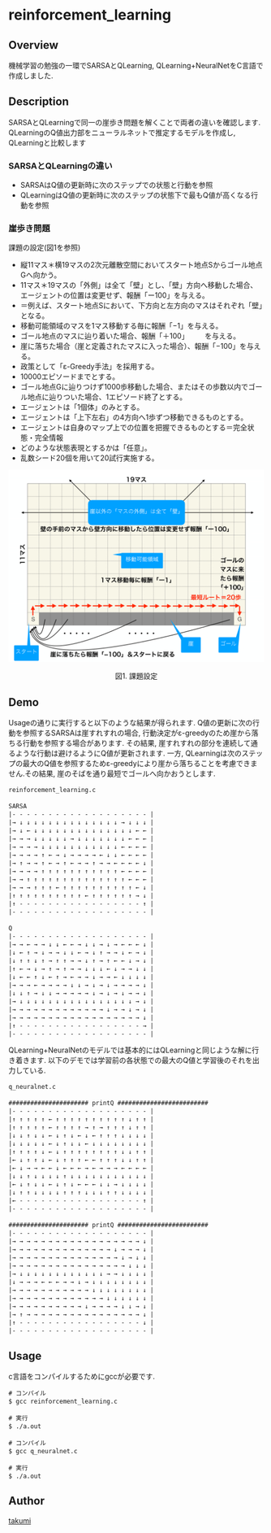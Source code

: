 # reinforcement_learning

## Overview

機械学習の勉強の一環でSARSAとQLearning, QLearning+NeuralNetをC言語で作成しました.

## Description

SARSAとQLearningで同一の崖歩き問題を解くことで両者の違いを確認します.
QLearningのQ値出力部をニューラルネットで推定するモデルを作成し, QLearningと比較します

### SARSAとQLearningの違い

- SARSAはQ値の更新時に次のステップでの状態と行動を参照
- QLearningはQ値の更新時に次のステップの状態下で最もQ値が高くなる行動を参照

### 崖歩き問題

課題の設定(図1を参照)

- 縦11マス＊横19マスの2次元離散空間においてスタート地点Sからゴール地点Gへ向かう。
- 11マス＊19マスの「外側」は全て「壁」とし、「壁」方向へ移動した場合、エージェントの位置は変更せず、報酬「ー100」を与える。
- ＝例えば、スタート地点Sにおいて、下方向と左方向のマスはそれぞれ「壁」となる。
- 移動可能領域のマスを1マス移動する毎に報酬「−1」を与える。
- ゴール地点のマスに辿り着いた場合、報酬「＋100」
　　を与える。
- 崖に落ちた場合（崖と定義されたマスに入った場合）、報酬「−100」を与える。
- 政策として「ε-Greedy手法」を採用する。
- 10000エピソードまでとする。
- ゴール地点Gに辿りつけず1000歩移動した場合、またはその歩数以内でゴール地点に辿りついた場合、1エピソード終了とする。
- エージェントは「1個体」のみとする。
- エージェントは「上下左右」の4方向へ1歩ずつ移動できるものとする。
- エージェントは自身のマップ上での位置を把握できるものとする＝完全状態・完全情報
- どのような状態表現とするかは「任意」。
- 乱数シード20個を用いて20試行実施する。

<div align="center">
    <img src=./figure/2018_acs_report_figure.png "課題設定">
    <div style="text-align: center;">
        <p>図1. 課題設定</p>
    </div>
</div>

## Demo

Usageの通りに実行すると以下のような結果が得られます.
Q値の更新に次の行動を参照するSARSAは崖すれすれの場合, 行動決定がε-greedyのため崖から落ちる行動を参照する場合があります. その結果, 崖すれすれの部分を連続して通るような行動は避けるようにQ値が更新されます.
一方, QLearningは次のステップの最大のQ値を参照するためε-greedyにより崖から落ちることを考慮できません.その結果, 崖のそばを通り最短でゴールへ向かおうとします.

```
reinforcement_learning.c

SARSA
|- - - - - - - - - - - - - - - - - - - |
|→ ↓ ↓ ↓ ↓ ↓ ↓ ↓ ↓ ↓ ↓ ↓ ↓ ↓ ↓ → ↓ ↓ ↓ |
|→ ↓ ← ↓ ↓ ↓ ↓ ↓ ↓ ↓ ↓ ↓ ↓ ↓ ↓ ↓ ↓ ← ← |
|→ → → ↓ ↓ ↓ ↓ ↓ → ↓ ↓ ↓ ↓ ↓ ↓ ↓ ← ← ← |
|→ → → → ↓ ↓ ↓ ↓ ↓ ↓ ↓ ↓ ↓ ↓ ↓ ← ← ← ← |
|→ → → → ↑ ← → ↓ → → → → ← ↓ ↓ ← ← ← ← |
|→ ↑ → → ↑ ← → ↑ ← → → ↑ → → ← ← ← ← ↓ |
|→ → → → ↑ ↑ ↑ ↑ ↑ ↑ ↑ ↑ ↑ ↑ ↑ ← ← ← ← |
|→ → ↑ ↑ ↑ ↑ ↑ ↑ ↑ ↑ ↑ ↑ ↑ ↑ ↑ ↑ ← ← ← |
|→ → → ↑ ↑ ↑ ← ↑ ↑ ↑ ↑ ↑ ↑ ↑ ↑ ↑ ↑ ← ↓ |
|↑ ↑ ↑ ↑ ↑ ↑ ↑ ↑ ↑ ↑ ← ↑ ↑ ↑ ↑ ↑ ↑ → ↓ |
|↑ - - - - - - - - - - - - - - - - - ↑ |
|- - - - - - - - - - - - - - - - - - - |

Q
|- - - - - - - - - - - - - - - - - - - |
|→ → ← → → ↓ ↓ ← ← → ↓ ↓ → ↓ → ← ← ← ↓ |
|↓ ← ↑ → ↓ → → ↓ ↓ ← → ↓ ↑ → → ↓ ← → ↓ |
|↓ ↑ ↑ ↓ ↑ → ↑ ↑ → → ↓ ↑ → ↑ ← ← ↓ → ↓ |
|↑ ← → ↓ → ↑ → ↑ → → ↓ ↓ ↓ ← ↓ → → ↓ ↓ |
|↓ ← ← ↑ ↓ ← ↑ → ← → → ↓ → → ← ↓ ↓ ↓ ↓ |
|→ → → ← → → → → ↓ ↓ → ↓ → ↓ → → → → ↓ |
|↓ ↓ ↑ → ↓ ↓ → → → → → ↓ → ↓ → ↓ → → ↓ |
|→ ↓ ↓ ↓ ↓ ↓ ↓ ↓ ↓ ↓ ↓ ↓ ↓ ↓ ↓ ↓ ↓ → ↓ |
|→ → → → → → → → → → → → → ↓ → → ↓ → ↓ |
|→ → → → → → → → → → → → → → → → → → ↓ |
|↑ - - - - - - - - - - - - - - - - - → |
|- - - - - - - - - - - - - - - - - - - |
```

QLearning+NeuralNetのモデルでは基本的にはQLearningと同じような解に行き着きます.
以下のデモでは学習前の各状態での最大のQ値と学習後のそれを出力している.
```
q_neuralnet.c

###################### printQ #########################
|- - - - - - - - - - - - - - - - - - - |
|↑ ↑ ↑ ↑ ↑ ← ↑ ↑ ↑ ↑ ↑ ↑ ↑ ↑ ↑ ↑ ↓ ↑ ↑ |
|↑ ↑ ↑ ↑ ↑ ← ↑ ↑ ↑ ↑ → ↑ → ↑ ↑ ↑ ↓ ↑ ↑ |
|↓ ↓ ↑ ↓ ↓ ← ↓ ↑ ↓ ← ↓ ← ↑ ↑ ↑ ↓ ↓ ↓ ↓ |
|↓ ↓ ↓ ↓ ↓ ← ↓ ↑ ↓ ↓ ← ↓ ↓ ↓ ↓ ↓ ↓ ↓ ↓ |
|↑ ↑ ↑ ↑ ↓ ← ↓ ↑ ↑ ↑ ↑ ↑ ↑ ↑ ↑ ↓ ↓ ↑ ↑ |
|← ↓ ↑ ↑ ↓ ← ↓ ↑ ↑ ↑ ← ← ↑ ↑ ↑ ↓ ↓ ↑ ↑ |
|← ↓ → → ← ← ↓ ← ← ← → ← → → → ← ← ← ← |
|↓ ↓ ↑ ↓ ↓ ↓ ↓ ↑ ↓ ↓ ↓ ↓ ↓ ↓ ↓ ↓ ↓ ↓ ↓ |
|← ↓ ↑ ↓ ↓ ← ↓ ↑ ↓ ← ← ← ↓ ↓ → ↓ ↓ ↓ ↓ |
|↓ ↑ ↑ ↓ ↓ ↓ ↓ ↑ ↑ ↑ ↓ ↓ ↓ ↑ ↑ ↓ ↓ ↓ ↓ |
|← - - - - - - - - - - - - - - - - - ↑ |
|- - - - - - - - - - - - - - - - - - - |

###################### printQ #########################
|- - - - - - - - - - - - - - - - - - - |
|→ → → → → → → → → → → → → → → → → → ↓ |
|→ → → → → → → → → → → → → → ↓ → → → ↓ |
|→ → → → → → → → → → → → → → → ↓ → ↓ ↓ |
|→ → → → → → → → → → → → → → → → ↓ ↓ ↓ |
|→ ↓ ↓ ↓ ↓ ↓ ↓ ↓ ↓ ↓ ↓ ↓ ↓ → → ↓ ↓ ↓ ↓ |
|↓ → → → ← ← ← → → ↓ → ↓ ↓ ↓ ↓ ↓ ↓ ↓ ↓ |
|→ → → → → → → → → → → ↓ ↓ ↓ ↓ ↓ ↓ ↓ ↓ |
|→ → → → → → → → → → → → → ↓ ↓ ↓ ↓ ↓ ↓ |
|→ → → → → → → → → → ↓ → → → → ↓ ↓ → ↓ |
|→ ↑ → → → → → → → → → → → → → → → → ↓ |
|↑ - - - - - - - - - - - - - - - - - ↓ |
|- - - - - - - - - - - - - - - - - - - |

```

## Usage

c言語をコンパイルするためにgccが必要です.
```
# コンパイル
$ gcc reinforcement_learning.c  

# 実行
$ ./a.out

# コンパイル
$ gcc q_neuralnet.c

# 実行
$ ./a.out
```

## Author

[takumi](https://github.com/i10bucchi)